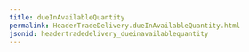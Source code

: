 ```yaml
---
title: dueInAvailableQuantity
permalink: HeaderTradeDelivery.dueInAvailableQuantity.html
jsonid: headertradedelivery_dueinavailablequantity
---
```


